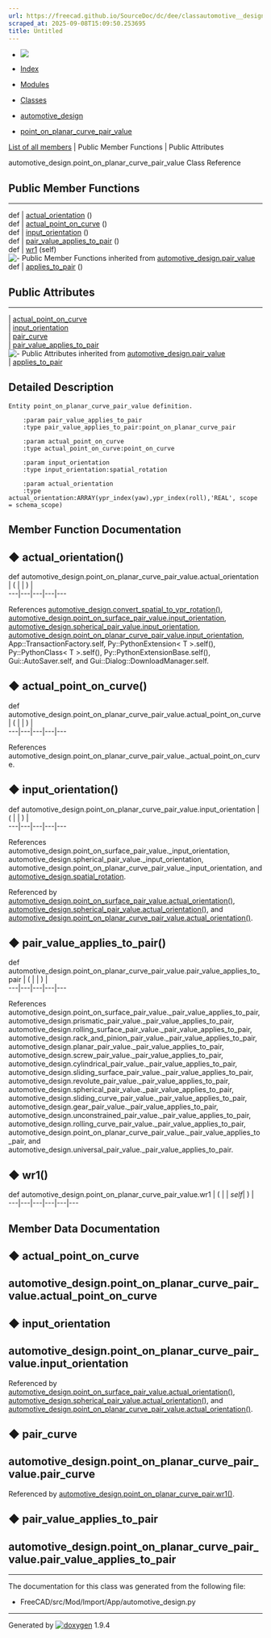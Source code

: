 ```yaml
---
url: https://freecad.github.io/SourceDoc/dc/dee/classautomotive__design_1_1point__on__planar__curve__pair__value.html
scraped_at: 2025-09-08T15:09:50.253695
title: Untitled
---
```


  * [ ![](https://www.freecad.org/svg/logo-freecad.svg) ](https://freecadweb.org "FreeCAD")
  * [Index](../../index.html "Index")
  * [Modules](../../modules.html "Modules list")
  * [Classes](../../annotated.html "Annotated list")

  * [automotive_design](../../d4/ddf/namespaceautomotive__design.html)
  * [point_on_planar_curve_pair_value](../../dc/dee/classautomotive__design_1_1point__on__planar__curve__pair__value.html)

[List of all members](../../d0/d17/classautomotive__design_1_1point__on__planar__curve__pair__value-members.html) | Public Member Functions | Public Attributes

automotive_design.point_on_planar_curve_pair_value Class Reference

##  Public Member Functions  
  
---  
def | [actual_orientation](../../dc/dee/classautomotive__design_1_1point__on__planar__curve__pair__value.html#ae3306548683e440284d6329395beb9a6) ()  
def | [actual_point_on_curve](../../dc/dee/classautomotive__design_1_1point__on__planar__curve__pair__value.html#a401ee4a06f2a4ba207bb39edc69dbeb6) ()  
def | [input_orientation](../../dc/dee/classautomotive__design_1_1point__on__planar__curve__pair__value.html#a626bf34dadd7462eea9712f2bbf3512f) ()  
def | [pair_value_applies_to_pair](../../dc/dee/classautomotive__design_1_1point__on__planar__curve__pair__value.html#ac98d5b6ae8d46ab222cd92fa1ab0601e) ()  
def | [wr1](../../dc/dee/classautomotive__design_1_1point__on__planar__curve__pair__value.html#aa553d6dd9791db469c6767cb0e413c32) (self)  
![-](../../closed.png) Public Member Functions inherited from
[automotive_design.pair_value](../../db/de8/classautomotive__design_1_1pair__value.html)  
def | [applies_to_pair](../../db/de8/classautomotive__design_1_1pair__value.html#ac72d51f14b9a115645f17d03853905b0) ()  
  
##  Public Attributes  
  
---  
|
[actual_point_on_curve](../../dc/dee/classautomotive__design_1_1point__on__planar__curve__pair__value.html#ab5462e6ebf9a1946bb566f7fbe44a3ae)  
|
[input_orientation](../../dc/dee/classautomotive__design_1_1point__on__planar__curve__pair__value.html#a52a70702a4cbd3d0e34f276424f21edd)  
|
[pair_curve](../../dc/dee/classautomotive__design_1_1point__on__planar__curve__pair__value.html#a8b0cacbf2eba4cc170d7ee9bb0fba130)  
|
[pair_value_applies_to_pair](../../dc/dee/classautomotive__design_1_1point__on__planar__curve__pair__value.html#a4fb4581d8133889c51e197d4fec2a6f5)  
![-](../../closed.png) Public Attributes inherited from
[automotive_design.pair_value](../../db/de8/classautomotive__design_1_1pair__value.html)  
|
[applies_to_pair](../../db/de8/classautomotive__design_1_1pair__value.html#a106ebf8650036d6170ceb14ab03178be)  
  
## Detailed Description

    
    
    Entity point_on_planar_curve_pair_value definition.
    
        :param pair_value_applies_to_pair
        :type pair_value_applies_to_pair:point_on_planar_curve_pair
    
        :param actual_point_on_curve
        :type actual_point_on_curve:point_on_curve
    
        :param input_orientation
        :type input_orientation:spatial_rotation
    
        :param actual_orientation
        :type actual_orientation:ARRAY(ypr_index(yaw),ypr_index(roll),'REAL', scope = schema_scope)

## Member Function Documentation

## ◆ actual_orientation()

def automotive_design.point_on_planar_curve_pair_value.actual_orientation  | ( | | ) |   
---|---|---|---|---  
  
References
[automotive_design.convert_spatial_to_ypr_rotation()](../../d4/ddf/namespaceautomotive__design.html#a058754fa239e16337e2523ca8c701635),
[automotive_design.point_on_surface_pair_value.input_orientation](../../dd/d39/classautomotive__design_1_1point__on__surface__pair__value.html#a6322bdd3334a8c1a25ec7750c8d4e1c3),
[automotive_design.spherical_pair_value.input_orientation](../../d9/df0/classautomotive__design_1_1spherical__pair__value.html#af4fd63cd49a310a5071f88d152c0ca28),
[automotive_design.point_on_planar_curve_pair_value.input_orientation](../../dc/dee/classautomotive__design_1_1point__on__planar__curve__pair__value.html#a52a70702a4cbd3d0e34f276424f21edd),
App::TransactionFactory.self, Py::PythonExtension< T >.self(),
Py::PythonClass< T >.self(), Py::PythonExtensionBase.self(),
Gui::AutoSaver.self, and Gui::Dialog::DownloadManager.self.

## ◆ actual_point_on_curve()

def automotive_design.point_on_planar_curve_pair_value.actual_point_on_curve  | ( | | ) |   
---|---|---|---|---  
  
References
automotive_design.point_on_planar_curve_pair_value._actual_point_on_curve.

## ◆ input_orientation()

def automotive_design.point_on_planar_curve_pair_value.input_orientation  | ( | | ) |   
---|---|---|---|---  
  
References automotive_design.point_on_surface_pair_value._input_orientation,
automotive_design.spherical_pair_value._input_orientation,
automotive_design.point_on_planar_curve_pair_value._input_orientation, and
[automotive_design.spatial_rotation](../../d4/ddf/namespaceautomotive__design.html#a00cc3839c4b44d3392ff28931c351a7f).

Referenced by
[automotive_design.point_on_surface_pair_value.actual_orientation()](../../dd/d39/classautomotive__design_1_1point__on__surface__pair__value.html#a2aece238cda38df267731bcd16ec51e0),
[automotive_design.spherical_pair_value.actual_orientation()](../../d9/df0/classautomotive__design_1_1spherical__pair__value.html#a526bffde5dcdfec8691f40b2a8bf8206),
and
[automotive_design.point_on_planar_curve_pair_value.actual_orientation()](../../dc/dee/classautomotive__design_1_1point__on__planar__curve__pair__value.html#ae3306548683e440284d6329395beb9a6).

## ◆ pair_value_applies_to_pair()

def automotive_design.point_on_planar_curve_pair_value.pair_value_applies_to_pair  | ( | | ) |   
---|---|---|---|---  
  
References
automotive_design.point_on_surface_pair_value._pair_value_applies_to_pair,
automotive_design.prismatic_pair_value._pair_value_applies_to_pair,
automotive_design.rolling_surface_pair_value._pair_value_applies_to_pair,
automotive_design.rack_and_pinion_pair_value._pair_value_applies_to_pair,
automotive_design.planar_pair_value._pair_value_applies_to_pair,
automotive_design.screw_pair_value._pair_value_applies_to_pair,
automotive_design.cylindrical_pair_value._pair_value_applies_to_pair,
automotive_design.sliding_surface_pair_value._pair_value_applies_to_pair,
automotive_design.revolute_pair_value._pair_value_applies_to_pair,
automotive_design.spherical_pair_value._pair_value_applies_to_pair,
automotive_design.sliding_curve_pair_value._pair_value_applies_to_pair,
automotive_design.gear_pair_value._pair_value_applies_to_pair,
automotive_design.unconstrained_pair_value._pair_value_applies_to_pair,
automotive_design.rolling_curve_pair_value._pair_value_applies_to_pair,
automotive_design.point_on_planar_curve_pair_value._pair_value_applies_to_pair,
and automotive_design.universal_pair_value._pair_value_applies_to_pair.

## ◆ wr1()

def automotive_design.point_on_planar_curve_pair_value.wr1  | ( |  | _self_| ) |   
---|---|---|---|---|---  
  
## Member Data Documentation

## ◆ actual_point_on_curve

automotive_design.point_on_planar_curve_pair_value.actual_point_on_curve  
---  
  
## ◆ input_orientation

automotive_design.point_on_planar_curve_pair_value.input_orientation  
---  
  
Referenced by
[automotive_design.point_on_surface_pair_value.actual_orientation()](../../dd/d39/classautomotive__design_1_1point__on__surface__pair__value.html#a2aece238cda38df267731bcd16ec51e0),
[automotive_design.spherical_pair_value.actual_orientation()](../../d9/df0/classautomotive__design_1_1spherical__pair__value.html#a526bffde5dcdfec8691f40b2a8bf8206),
and
[automotive_design.point_on_planar_curve_pair_value.actual_orientation()](../../dc/dee/classautomotive__design_1_1point__on__planar__curve__pair__value.html#ae3306548683e440284d6329395beb9a6).

## ◆ pair_curve

automotive_design.point_on_planar_curve_pair_value.pair_curve  
---  
  
Referenced by
[automotive_design.point_on_planar_curve_pair.wr1()](../../d6/d5b/classautomotive__design_1_1point__on__planar__curve__pair.html#acaf537b23b8ca4d04b0a3b8df4656a07).

## ◆ pair_value_applies_to_pair

automotive_design.point_on_planar_curve_pair_value.pair_value_applies_to_pair  
---  
  
* * *

The documentation for this class was generated from the following file:

  * FreeCAD/src/Mod/Import/App/automotive_design.py

* * *

Generated by
[![doxygen](../../doxygen.svg)](https://www.doxygen.org/index.html) 1.9.4

